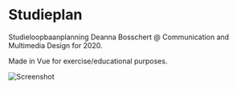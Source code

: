 # Studieplan

Studieloopbaanplanning Deanna Bosschert @ Communication and Multimedia Design for 2020.

Made in Vue for exercise/educational purposes.


![Screenshot](https://imgur.com/HGbTn4L.png)
